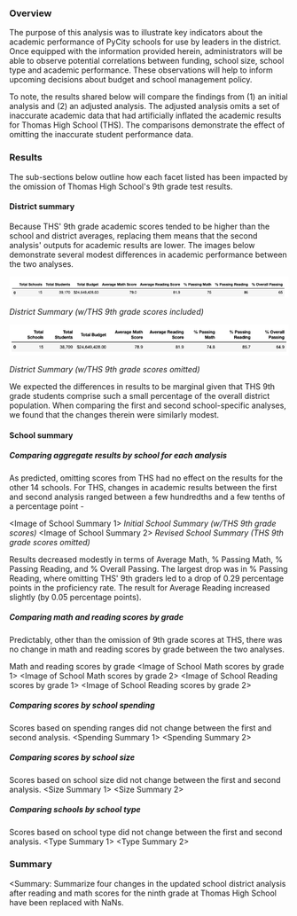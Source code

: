 ### Overview
The purpose of this analysis was to illustrate key indicators about the academic performance of PyCity schools for use by leaders in the district. Once equipped with the information provided herein, administrators will be able to observe potential correlations between funding, school size, school type and academic performance. These observations will help to inform upcoming decisions about budget and school management policy.

To note, the results shared below will compare the findings from (1) an initial analysis and (2) an adjusted analysis. The adjusted analysis omits a set of inaccurate academic data that had artificially inflated the academic results for Thomas High School (THS). The comparisons demonstrate the effect of omitting the inaccurate student performance data.

### Results
The sub-sections below outline how each facet listed has been impacted by the omission of Thomas High School's 9th grade test results.

#### District summary
Because THS' 9th grade academic scores tended to be higher than the school and district averages, replacing them means that the second analysis' outputs for academic results are lower. The images below demonstrate several modest differences in academic performance between the two analyses.

![District Summary (w/THS 9th grade scores included)](https://github.com/temersonzetina/School_District_Analysis1/blob/main/Resources/Images/First_district_summary.png)

*District Summary (w/THS 9th grade scores included)*

![District Summary (w/THS 9th grade scores omitted)](https://github.com/temersonzetina/School_District_Analysis1/blob/main/Resources/Images/Second_district.summary%20copy.png)

*District Summary (w/THS 9th grade scores omitted)*

We expected the differences in results to be marginal given that THS 9th grade students comprise such a small percentage of the overall district population. When comparing the first and second school-specific analyses, we found that the changes therein were similarly modest.

#### School summary

##### Comparing aggregate results by school for each analysis
As predicted, omitting scores from THS had no effect on the results for the other 14 schools. For THS, changes in academic results between the first and second analysis ranged between a few hundredths and a few tenths of a percentage point - 

<Image of School Summary 1>
*Initial School Summary (w/THS 9th grade scores)*
<Image of School Summary 2>
*Revised School Summary (THS 9th grade scores omitted)*

Results decreased modestly in terms of Average Math,  % Passing Math, % Passing Reading, and % Overall Passing. The largest drop was in % Passing Reading, where omitting THS' 9th graders led to a drop of 0.29 percentage points in the proficiency rate. The result for Average Reading increased slightly (by 0.05 percentage points).


##### Comparing math and reading scores by grade
Predictably, other than the omission of 9th grade scores at THS, there was no change in math and reading scores by grade between the two analyses.

Math and reading scores by grade
<Image of School Math scores by grade 1>
<Image of School Math scores by grade 2>
<Image of School Reading scores by grade 1>
<Image of School Reading scores by grade 2>

##### Comparing scores by school spending
Scores based on spending ranges did not change between the first and second analysis.
<Spending Summary 1>
<Spending Summary 2>

##### Comparing scores by school size
Scores based on school size did not change between the first and second analysis.
<Size Summary 1>
<Size Summary 2>

##### Comparing schools by school type
Scores based on school type did not change between the first and second analysis.
<Type Summary 1>
<Type Summary 2>

### Summary

<Summary: Summarize four changes in the updated school district analysis after reading and math scores for the ninth grade at Thomas High School have been replaced with NaNs.
